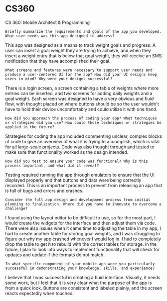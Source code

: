 # CS360
CS 360: Mobile Architect &amp; Programming


    Briefly summarize the requirements and goals of the app you developed. What user needs was this app designed to address?
This app was designed as a means to track weight goals and progress. A user can insert a goal weight they are trying to achieve, and when they insert a weight entry that is below that goal weight, they will receive an SMS notification that they have accomplished their goal.
    
    What screens and features were necessary to support user needs and produce a user-centered UI for the app? How did your UI designs keep users in mind? Why were your designs successful?
There is a login screen, a screen containing a table of weights where more entries can be inserted, and two screens for adding daily weights and a goal weight. Each screen was designed to have a very obvious and fluid flow, with thought placed on where buttons should be so the user wouldn't have to hold their device uncomfortably and could utilize it with one hand.
    
    How did you approach the process of coding your app? What techniques or strategies did you use? How could those techniques or strategies be applied in the future?
Strategies for coding the app included commenting unclear, complex blocks of code to give an overview of what it is trying to accomplish, which is vital for all large-scale projects. Code was also thought through and tested to make sure that functionality worked as the design intended.
    
    How did you test to ensure your code was functional? Why is this process important, and what did it reveal?
Testing required running the app through emulators to ensure that the UI displayed properly and that buttons and data were being correctly recorded. This is an important process to prevent from releasing an app that is full of bugs and errors and crashes.
    
    Consider the full app design and development process from initial planning to finalization. Where did you have to innovate to overcome a challenge?
I found using the layout editor to be difficult to use, so for the most part, I would create the widgets for the interface and then adjust them via code. There were also issues when it came time to adjusting the table in my app; I had to create another table for storing goal weights, and I was struggling to figure out why my app crashed whenever I would log in. I had to completely drop the table to get it to rebuild with the correct tables for storage. In the future, I plan to look into ways to implement functionality that will check for updates and update if the formats do not match.
    
    In what specific component of your mobile app were you particularly successful in demonstrating your knowledge, skills, and experience?
I believe that I was successful in creating a fluid interface. Visually, it needs some work, but I feel that it is very clear what the purpose of the app is from a quick look. Buttons are consistent and labeled plainly, and the screen reacts expectedly when touched.    

